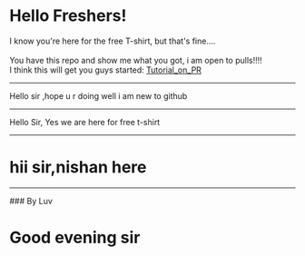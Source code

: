 <h1>Hello Freshers!</h1>
I know you're here for the free T-shirt, but that's fine....<br>
<br>
You have this repo and show me what you got, i am open to pulls!!!!
<br>
I think this will get you guys started:
<a href="https://tiny-url-service.herokuapp.com/zcIpCb">Tutorial_on_PR</a>  <!-- This URL is shortened by URL shortner made by Vishal B-) check it out on vcode11 -->
<hr>
Hello sir ,hope u r doing well
i am new to github <hr>
Hello Sir,
Yes we are here for free t-shirt
<hr>
<h1>hii sir,nishan here</h1>
<hr>
### By Luv
<h1>Good evening sir</h1>


